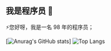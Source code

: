 ## 我是程序员 👋

⚡您好呀，我是一名 98 年的程序员；

[![Anurag's GitHub stats](https://github-readme-stats.vercel.app/api?username=coder-lhq&theme=tokyonight)]
![Top Langs](https://github-readme-stats.vercel.app/api/top-langs/?username=coder-lhq&layout=compact&theme=tokyonight)

<!--
**coder-lhq/coder-lhq** is a ✨ _special_ ✨ repository because its `README.md` (this file) appears on your GitHub profile.

Here are some ideas to get you started:

- 🔭 I’m currently working on ...
- 🌱 I’m currently learning ...
- 👯 I’m looking to collaborate on ...
- 🤔 I’m looking for help with ...
- 💬 Ask me about ...
- 📫 How to reach me: ...
- 😄 Pronouns: ...
- ⚡ Fun fact: ...
-->

